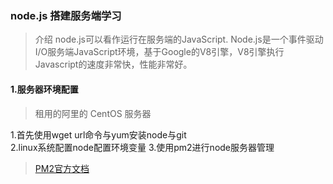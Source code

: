 ### node.js 搭建服务端学习  
>介绍 node.js可以看作运行在服务端的JavaScript.
Node.js是一个事件驱动I/O服务端JavaScript环境，基于Google的V8引擎，V8引擎执行Javascript的速度非常快，性能非常好。

#### 1.服务器环境配置  
> 租用的阿里的 CentOS 服务器

1.首先使用wget url命令与yum安装node与git  
2.linux系统配置node配置环境变量
3.使用pm2进行node服务器管理
>[PM2官方文档](https://pm2.keymetrics.io/)  
